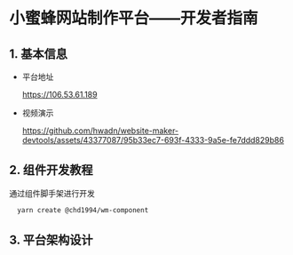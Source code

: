 # 小蜜蜂网站制作平台——开发者指南

## 1. 基本信息

* 平台地址

  https://106.53.61.189

* 视频演示

  https://github.com/hwadn/website-maker-devtools/assets/43377087/95b33ec7-693f-4333-9a5e-fe7ddd829b86

## 2. 组件开发教程

  通过组件脚手架进行开发

```sh
  yarn create @chd1994/wm-component
```

## 3. 平台架构设计


